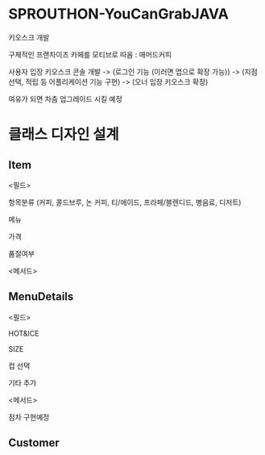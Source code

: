 # SPROUTHON-YouCanGrabJAVA
키오스크 개발

구체적인 프랜차이즈 카페를 모티브로 따옴 : 매머드커피

사용자 입장 키오스크 콘솔 개발 -> (로그인 기능 (이러면 앱으로 확장 가능)) -> (지점 선택, 적립 등 어플리케이션 기능 구현) -> (오너 입장 키오스크 확장)

여유가 되면 차츰 업그레이드 시킬 예정

# 클래스 디자인 설계

## Item
<필드>

항목분류 (커피, 콜드브루, 논 커피, 티/에이드, 프라페/블렌디드, 병음료, 디저트)

메뉴

가격

품절여부

<메서드>


## MenuDetails 
<필드>

HOT&ICE

SIZE

컵 선택

기타 추가 

<메서드>



점차 구현예정
## Customer
